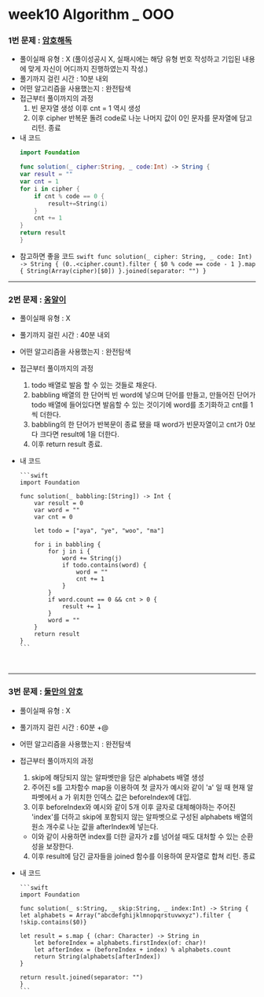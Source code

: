 # week10 Algorithm \_ OOO

### 1번 문제 : [암호해독](https://school.programmers.co.kr/learn/courses/30/lessons/120892)

- 풀이실패 유형 : X (풀이성공시 X, 실패시에는 해당 유형 번호 작성하고 기입된 내용에 맞게 자신이 어디까지 진행하였는지 작성.)
- 풀기까지 걸린 시간 : 10분 내외
- 어떤 알고리즘을 사용했는지 : 완전탐색
- 접근부터 풀이까지의 과정
  1. 빈 문자열 생성 이후 cnt = 1 역시 생성
  2. 이후 cipher 반복문 돌려 code로 나눈 나머지 값이 0인 문자를 문자열에 담고 리턴. 종료
- 내 코드
  ```swift
  import Foundation

  func solution(_ cipher:String, _ code:Int) -> String {
  var result = ""
  var cnt = 1
  for i in cipher {
      if cnt % code == 0 {
          result+=String(i)
      }
      cnt += 1
  }
  return result
  }
  ```
- 참고하면 좋을 코드
      ```swift
      func solution(_ cipher: String, _ code: Int) -> String {
      (0..<cipher.count).filter { $0 % code == code - 1 }.map {
          String(Array(cipher)[$0])
      }.joined(separator: "")
      }
      ```
  <br>

---

### 2번 문제 : [옹알이](https://school.programmers.co.kr/learn/courses/30/lessons/120956)

- 풀이실패 유형 : X
- 풀기까지 걸린 시간 : 40분 내외
- 어떤 알고리즘을 사용했는지 : 완전탐색
- 접근부터 풀이까지의 과정
  1. todo 배열로 발음 할 수 있는 것들로 채운다.
  2. babbling 배열의 한 단어씩 빈 word에 넣으며 단어를 만들고, 만들어진 단어가 todo 배열에 들어있다면 발음할 수 있는 것이기에 word를 초기화하고 cnt를 1씩 더한다.
  3. babbling의 한 단어가 반복문이 종료 됐을 때 word가 빈문자열이고 cnt가 0보다 크다면 result에 1을 더한다.
  4. 이후 return result 종료.
- 내 코드

      ```swift
      import Foundation

      func solution(_ babbling:[String]) -> Int {
          var result = 0
          var word = ""
          var cnt = 0

          let todo = ["aya", "ye", "woo", "ma"]

          for i in babbling {
              for j in i {
                  word += String(j)
                  if todo.contains(word) {
                      word = ""
                      cnt += 1
                  }
              }
              if word.count == 0 && cnt > 0 {
                  result += 1
              }
              word = ""
          }
          return result
      }
      ```

  <br>

---

### 3번 문제 : [둘만의 암호](https://school.programmers.co.kr/learn/courses/30/lessons/155652)

- 풀이실패 유형 : X
- 풀기까지 걸린 시간 : 60분 +@
- 어떤 알고리즘을 사용했는지 : 완전탐색
- 접근부터 풀이까지의 과정
  1. skip에 해당되지 않는 알파벳만을 담은 alphabets 배열 생성
  2. 주어진 s를 고차함수 map을 이용하여 첫 글자가 예시와 같이 'a' 일 때 현재 알파벳에서 a 가 위치한 인덱스 값은 beforeIndex에 대입.
  3. 이후 beforeIndex와 예시와 같이 5개 이후 글자로 대체해야하는 주어진 'index'를 더하고 skip에 포함되지 않는 알파벳으로 구성된 alphabets 배열의 원소 개수로 나눈 값을 afterIndex에 넣는다. <br>
  - 이와 같이 사용하면 index를 더한 글자가 z를 넘어설 때도 대처할 수 있는 순환성을 보장한다.
  4. 이후 result에 담긴 글자들을 joined 함수를 이용하여 문자열로 합쳐 리턴. 종료
- 내 코드

      ```swift
      import Foundation

      func solution(_ s:String, _ skip:String, _ index:Int) -> String {
      let alphabets = Array("abcdefghijklmnopqrstuvwxyz").filter { !skip.contains($0)}

      let result = s.map { (char: Character) -> String in
          let beforeIndex = alphabets.firstIndex(of: char)!
          let afterIndex = (beforeIndex + index) % alphabets.count
          return String(alphabets[afterIndex])
      }

      return result.joined(separator: "")
      }
      ```

  <br>

